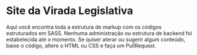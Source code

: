 # Site da Virada Legislativa
Aqui você encontra toda a estrutura de markup com os códigos estruturados em SASS. Nenhuma administração ou estrutura de backend foi estabelecida até o momento. Se quiser aterar ou sugerir algum conteúdo, baixe o código, altere o HTML ou CSS e faça um PullRequest.
